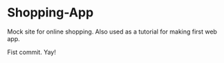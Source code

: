 # Shopping-App
Mock site for online shopping. Also used as a tutorial for making first web app. 

Fist commit. Yay!